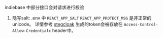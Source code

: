 indiebase 中部分接口会对请求进行校验

1. 隐写salt: .env 中 `REACT_APP_SALT`  `REACT_APP_PROTECT_MSG` 是非正常的unicode。 详情参考 [stegcloak](https://github.com/KuroLabs/stegcloak)
生成的token会被存放在 `Access-Control-Allow-Credentialc` header中。

